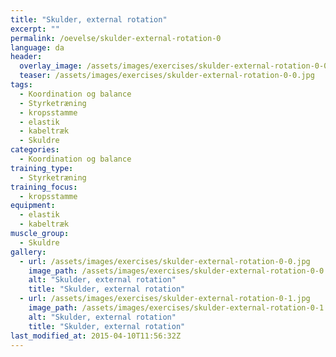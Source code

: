 ```yaml
---
title: "Skulder, external rotation"
excerpt: ""
permalink: /oevelse/skulder-external-rotation-0
language: da
header:
  overlay_image: /assets/images/exercises/skulder-external-rotation-0-0.jpg
  teaser: /assets/images/exercises/skulder-external-rotation-0-0.jpg
tags:
  - Koordination og balance
  - Styrketræning
  - kropsstamme
  - elastik
  - kabeltræk
  - Skuldre
categories:
  - Koordination og balance
training_type: 
  - Styrketræning
training_focus: 
  - kropsstamme
equipment:
  - elastik
  - kabeltræk
muscle_group:
  - Skuldre
gallery:
  - url: /assets/images/exercises/skulder-external-rotation-0-0.jpg
    image_path: /assets/images/exercises/skulder-external-rotation-0-0.jpg
    alt: "Skulder, external rotation"
    title: "Skulder, external rotation"
  - url: /assets/images/exercises/skulder-external-rotation-0-1.jpg
    image_path: /assets/images/exercises/skulder-external-rotation-0-1.jpg
    alt: "Skulder, external rotation"
    title: "Skulder, external rotation"
last_modified_at: 2015-04-10T11:56:32Z
---
```



